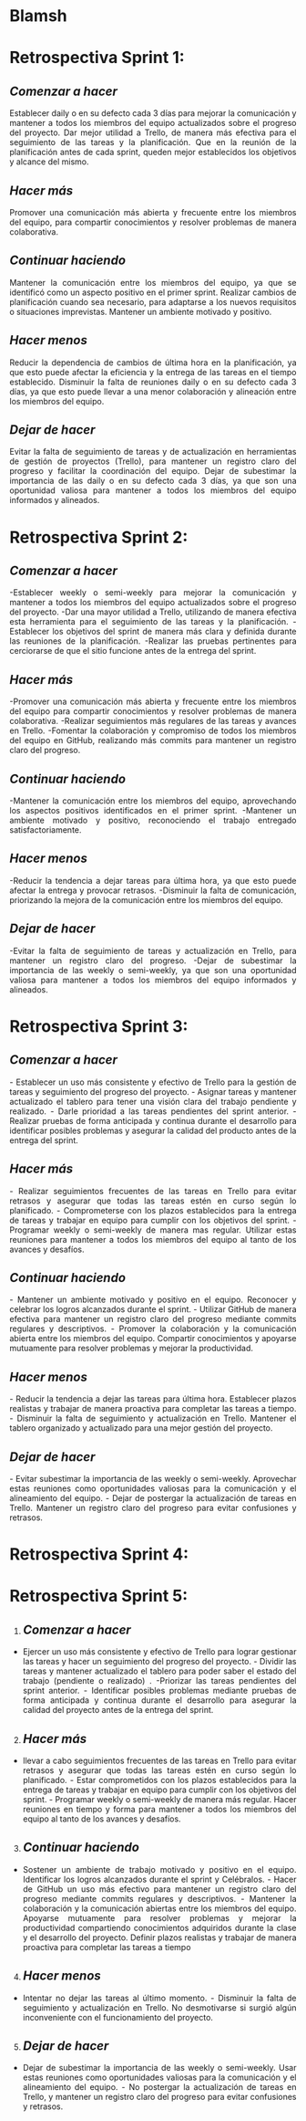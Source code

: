 # Blamsh

# Retrospectiva Sprint 1:

## _Comenzar a hacer_
<p align="justify">Establecer daily o en su defecto cada 3 días para mejorar la comunicación y mantener a todos los miembros del equipo actualizados sobre el progreso del proyecto. Dar mejor utilidad a Trello, de manera más efectiva para el seguimiento de las tareas y la planificación.
Que en la reunión de la planificación antes de cada sprint, queden mejor establecidos los objetivos y alcance del mismo.</p>


## _Hacer más_
<p align="justify">Promover una comunicación más abierta y frecuente entre los miembros del equipo, para compartir conocimientos y resolver problemas de manera colaborativa.</p>


## _Continuar haciendo_
<p align="justify">Mantener la comunicación entre los miembros del equipo, ya que se identificó como un aspecto positivo en el primer sprint.
Realizar cambios de planificación cuando sea necesario, para adaptarse a los nuevos requisitos o situaciones imprevistas. Mantener un ambiente motivado y positivo.</p>


## _Hacer menos_
<p align="justify">Reducir la dependencia de cambios de última hora en la planificación, ya que esto puede afectar la eficiencia y la entrega de las tareas en el tiempo establecido.
Disminuir la falta de reuniones daily o en su defecto cada 3 días, ya que esto puede llevar a una menor colaboración y alineación entre los miembros del equipo.</p>


## _Dejar de hacer_
<p align="justify">Evitar la falta de seguimiento de tareas y de actualización en herramientas de gestión de proyectos (Trello), para mantener un registro claro del progreso y facilitar la coordinación del equipo. Dejar de subestimar la importancia de las daily o en su defecto cada 3 días, ya que son una oportunidad valiosa para mantener a todos los miembros del equipo informados y alineados.</p>



# Retrospectiva Sprint 2:

## _Comenzar a hacer_
<p align="justify">-Establecer weekly o semi-weekly para mejorar la comunicación y mantener a todos los miembros del equipo actualizados sobre el progreso del proyecto.
-Dar una mayor utilidad a Trello, utilizando de manera efectiva esta herramienta para el seguimiento de las tareas y la planificación.
-Establecer los objetivos del sprint de manera más clara y definida durante las reuniones de la planificación.
-Realizar las pruebas pertinentes para cerciorarse de que el sitio funcione antes de la entrega del sprint.</p>

## _Hacer más_
<p align="justify">-Promover una comunicación más abierta y frecuente entre los miembros del equipo para compartir conocimientos y resolver problemas de manera colaborativa.
-Realizar seguimientos más regulares de las tareas y avances en Trello.
-Fomentar la colaboración y compromiso de todos los miembros del equipo en GitHub, realizando más commits para mantener un registro claro del progreso.</p>

## _Continuar haciendo_
<p align="justify">-Mantener la comunicación entre los miembros del equipo, aprovechando los aspectos positivos identificados en el primer sprint.
-Mantener un ambiente motivado y positivo, reconociendo el trabajo entregado satisfactoriamente.</p>

## _Hacer menos_
<p align="justify">-Reducir la tendencia a dejar tareas para última hora, ya que esto puede afectar la entrega y provocar retrasos.
-Disminuir la falta de comunicación, priorizando la mejora de la comunicación entre los miembros del equipo.</p>

## _Dejar de hacer_
<p align="justify">-Evitar la falta de seguimiento de tareas y actualización en Trello, para mantener un registro claro del progreso.
-Dejar de subestimar la importancia de las weekly o semi-weekly, ya que son una oportunidad valiosa para mantener a todos los miembros del equipo informados y alineados.</p>



# Retrospectiva Sprint 3:

## _Comenzar a hacer_
<p align="justify">- Establecer un uso más consistente y efectivo de Trello para la gestión de tareas y seguimiento del progreso del proyecto.
- Asignar tareas y mantener actualizado el tablero para tener una visión clara del trabajo pendiente y realizado.
- Darle prioridad a las tareas pendientes del sprint anterior.
- Realizar pruebas de forma anticipada y continua durante el desarrollo para identificar posibles problemas y asegurar la calidad del producto antes de la entrega del sprint.

## _Hacer más_
<p align="justify">- Realizar seguimientos frecuentes de las tareas en Trello para evitar retrasos y asegurar que todas las tareas estén en curso según lo planificado.
- Comprometerse con los plazos establecidos para la entrega de tareas y trabajar en equipo para cumplir con los objetivos del sprint.
- Programar weekly o semi-weekly de manera mas regular. Utilizar estas reuniones para mantener a todos los miembros del equipo al tanto de los avances y desafíos.

## _Continuar haciendo_
<p align="justify">- Mantener un ambiente motivado y positivo en el equipo. Reconocer y celebrar los logros alcanzados durante el sprint.
- Utilizar GitHub de manera efectiva para mantener un registro claro del progreso mediante commits regulares y descriptivos.
- Promover la colaboración y la comunicación abierta entre los miembros del equipo. Compartir conocimientos y apoyarse mutuamente para resolver problemas y mejorar la productividad.

## _Hacer menos_
<p align="justify">- Reducir la tendencia a dejar las tareas para última hora. Establecer plazos realistas y trabajar de manera proactiva para completar las tareas a tiempo.
- Disminuir la falta de seguimiento y actualización en Trello. Mantener el tablero organizado y actualizado para una mejor gestión del proyecto.

## _Dejar de hacer_
<p align="justify">- Evitar subestimar la importancia de las weekly o semi-weekly. Aprovechar estas reuniones como oportunidades valiosas para la comunicación y el alineamiento del equipo.
- Dejar de postergar la actualización de tareas en Trello. Mantener un registro claro del progreso para evitar confusiones y retrasos.



# Retrospectiva Sprint 4:

# Retrospectiva Sprint 5:
1. ## _Comenzar a hacer_
- <p align="justify"> Ejercer un uso más consistente y efectivo de Trello para lograr gestionar las tareas y hacer un seguimiento del progreso del proyecto. - Dividir las tareas y mantener actualizado el tablero para poder saber el estado del trabajo (pendiente o realizado) . -Priorizar las tareas pendientes del sprint anterior. - Identificar posibles problemas mediante pruebas de forma anticipada y continua durante el desarrollo para asegurar la calidad del proyecto antes de la entrega del sprint.

2. ## _Hacer más_
- <p align="justify">llevar a cabo seguimientos frecuentes de las tareas en Trello para evitar retrasos y asegurar que todas las tareas estén en curso según lo planificado. - Estar comprometidos con los plazos establecidos para la entrega de tareas y trabajar en equipo para cumplir con los objetivos del sprint. - Programar weekly o semi-weekly de manera más regular. Hacer reuniones en tiempo y forma para mantener a todos los miembros del equipo al tanto de los avances y desafíos.
3. ## _Continuar haciendo_
- <p align="justify"> Sostener un ambiente de trabajo motivado y positivo en el equipo. Identificar los logros alcanzados durante el sprint y Celébralos. - Hacer de  GitHub un uso más efectivo para mantener un registro claro del progreso mediante commits regulares y descriptivos. - Mantener la colaboración y la comunicación abiertas entre los miembros del equipo. Apoyarse mutuamente para resolver problemas y mejorar la productividad compartiendo conocimientos adquiridos durante la clase y el desarrollo del proyecto. Definir plazos realistas y trabajar de manera proactiva para completar las tareas a tiempo

4. ## _Hacer menos_
- <p align="justify"> Intentar no dejar las tareas al último momento.  - Disminuir la falta de seguimiento y actualización en Trello. No desmotivarse si surgió algún inconveniente con el funcionamiento del proyecto.

5. ## _Dejar de hacer_
- <p align="justify"> Dejar de subestimar la importancia de las weekly o semi-weekly. Usar estas reuniones como oportunidades valiosas para la comunicación y el alineamiento del equipo. - No postergar la actualización de tareas en Trello, y mantener un registro claro del progreso para evitar confusiones y retrasos.
